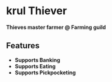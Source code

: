 # krul Thiever

**Thieves master farmer @ Farming guild**

## Features

- **Supports Banking**
- **Supports Eating**
- **Supports Pickpocketing**
